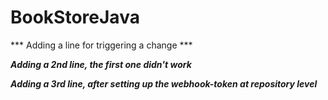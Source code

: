 # BookStoreJava
*** Adding a line for triggering a change ***

***Adding a 2nd line, the first one didn't work***

***Adding a 3rd line, after setting up the webhook-token at repository level***
